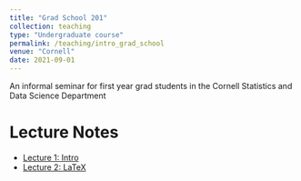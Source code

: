 ```yaml
---
title: "Grad School 201"
collection: teaching
type: "Undergraduate course"
permalink: /teaching/intro_grad_school
venue: "Cornell"
date: 2021-09-01
---
```

An informal seminar for first year grad students in the Cornell Statistics and Data Science Department


Lecture Notes
======
+ [Lecture 1: Intro](https://ysamwang.github.io/files/courses/intro_grad/session1.pdf)
+ [Lecture 2: LaTeX](https://ysamwang.github.io/files/courses/intro_grad/lectures/session2.pdf)
